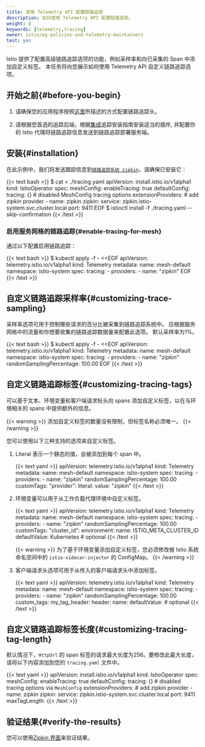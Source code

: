 ```yaml
---
title: 使用 Telemetry API 配置链路追踪
description: 如何使用 Telemetry API 配置链路追踪。
weight: 8
keywords: [telemetry,tracing]
owner: istio/wg-policies-and-telemetry-maintainers
test: yes
---
```


Istio 提供了配置高级链路追踪选项的功能，例如采样率和向已采集的 Span 中添加自定义标签。
本任务将向您展示如何使用 Telemetry API 自定义链路追踪选项。

## 开始之前{#before-you-begin}

1. 请确保您的应用程序按照[这里](/docs/zh/tasks/observability/distributed-tracing/overview/)所描述的方式配置链路追踪头。

1. 请根据您首选的追踪后端，根据[集成](/zh/docs/ops/integrations/)追踪安装指南安装适当的插件,
   并配置你的 Istio 代理将链路追踪信息发送到链路追踪部署服务端。

## 安装{#installation}

在此示例中，我们将发送跟踪信息到[`链路追踪系统 zipkin`](/docs/zh/ops/integrations/zipkin/)，请确保已安装它：

{{< text bash >}}
$ cat <<EOF > ./tracing.yaml
apiVersion: install.istio.io/v1alpha1
kind: IstioOperator
spec:
  meshConfig:
    enableTracing: true
    defaultConfig:
      tracing: {} # disabled MeshConfig tracing options
    extensionProviders:
    # add zipkin provider
    - name: zipkin
      zipkin:
        service: zipkin.istio-system.svc.cluster.local
        port: 9411
EOF
$ istioctl install -f ./tracing.yaml --skip-confirmation
{{< /text >}}

### 启用服务网格的链路追踪{#enable-tracing-for-mesh}

通过以下配置启用链路追踪：

{{< text bash >}}
$ kubectl apply -f - <<EOF
apiVersion: telemetry.istio.io/v1alpha1
kind: Telemetry
metadata:
  name: mesh-default
  namespace: istio-system
spec:
  tracing:
    - providers:
        - name: "zipkin"
EOF
{{< /text >}}

## 自定义链路追踪采样率{#customizing-trace-sampling}

采样率选项可用于控制哪些请求的百分比被采集到链路追踪系统中。
应根据服务网格中的流量和你想要收集的链路追踪数据量来配置此选项。
默认采样率为1%。

{{< text bash >}}
$ kubectl apply -f - <<EOF
apiVersion: telemetry.istio.io/v1alpha1
kind: Telemetry
metadata:
  name: mesh-default
  namespace: istio-system
spec:
  tracing:
    - providers:
        - name: "zipkin"
      randomSamplingPercentage: 100.00
EOF
{{< /text >}}

## 自定义链路追踪标签{#customizing-tracing-tags}

可以基于文本、环境变量和客户端请求标头向 spans 添加自定义标签，以在与环境相关的 spans 中提供额外的信息。

{{< warning >}}
添加自定义标签的数量没有限制，但标签名称必须唯一。
{{< /warning >}}

您可以使用以下三种支持的选项来自定义标签。

1.  Literal 表示一个静态的值，会被添加到每个 span 中。

    {{< text yaml >}}
    apiVersion: telemetry.istio.io/v1alpha1
    kind: Telemetry
    metadata:
    name: mesh-default
    namespace: istio-system
    spec:
    tracing:
        - providers:
            - name: "zipkin"
        randomSamplingPercentage: 100.00
        customTags:
          "provider":
            literal:
              value: "zipkin"
    {{< /text >}}

1.  环境变量可以用于从工作负载代理环境中自定义标签。

    {{< text yaml >}}
    apiVersion: telemetry.istio.io/v1alpha1
    kind: Telemetry
    metadata:
      name: mesh-default
      namespace: istio-system
    spec:
      tracing:
        - providers:
            - name: "zipkin"
          randomSamplingPercentage: 100.00
          customTags:
            "cluster_id":
              environment:
                name: ISTIO_META_CLUSTER_ID
                defaultValue: Kubernetes # optional
    {{< /text >}}

    {{< warning >}}
    为了基于环境变量添加自定义标签，您必须修改根 Istio 系统命名空间中的 `istio-sidecar-injector` 的 ConfigMap。
    {{< /warning >}}

1.  客户端请求头选项可用于从传入的客户端请求头中添加标签。

    {{< text yaml >}}
    apiVersion: telemetry.istio.io/v1alpha1
    kind: Telemetry
    metadata:
      name: mesh-default
      namespace: istio-system
    spec:
      tracing:
        - providers:
            - name: "zipkin"
          randomSamplingPercentage: 100.00
          custom_tags:
            my_tag_header:
              header:
                name: <CLIENT-HEADER>
                defaultValue: <VALUE>      # optional
    {{< /text >}}

## 自定义链路追踪标签长度{#customizing-tracing-tag-length}

默认情况下，`HttpUrl` 的 span 标签的请求最大长度为256。要修改此最大长度，请将以下内容添加到您的 `tracing.yaml` 文件中。

{{< text yaml >}}
apiVersion: install.istio.io/v1alpha1
kind: IstioOperator
spec:
  meshConfig:
    enableTracing: true
    defaultConfig:
      tracing: {} # disabled tracing options via `MeshConfig`
    extensionProviders:
    # add zipkin provider
    - name: zipkin
      zipkin:
        service: zipkin.istio-system.svc.cluster.local
        port: 9411
        maxTagLength: <VALUE>
{{< /text >}}

## 验证结果{#verify-the-results}

您可以使用[Zipkin 界面](/docs/zh/tasks/observability/distributed-tracing/zipkin/)来验证结果。
